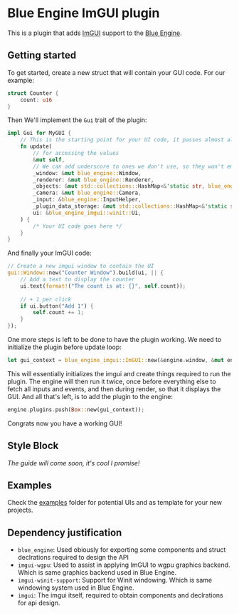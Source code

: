 # Blue Engine ImGUI plugin

This is a plugin that adds [ImGUI](https://github.com/ocornut/imgui) support to the [Blue Engine](https://githb.com/AryanpurTech/BlueEngine).

## Getting started

To get started, create a new struct that will contain your GUI code. For our example:

```rust
struct Counter {
    count: u16
}
```

Then We'll implement the `Gui` trait of the plugin:

```rust
impl Gui for MyGUI {
    // This is the starting point for your UI code, it passes almost all variables of the engine as well
    fn update(
        // for accessing the values
        &mut self,
        // We can add underscore to ones we don't use, so they won't emit warnings
        _window: &mut blue_engine::Window,
        _renderer: &mut blue_engine::Renderer,
        _objects: &mut std::collections::HashMap<&'static str, blue_engine::Object>,
        _camera: &mut blue_engine::Camera,
        _input: &blue_engine::InputHelper,
        _plugin_data_storage: &mut std::collections::HashMap<&'static str, Box<dyn std::any::Any>>,
        ui: &blue_engine_imgui::winit::Ui,
    ) {
        /* Your UI code goes here */
    }
}
```

And finally your ImGUI code:

```rust
// Create a new imgui window to contain the UI
gui::Window::new("Counter Window").build(ui, || {
    // Add a text to display the counter
    ui.text(format!("The count is at: {}", self.count));
    
    // + 1 per click
    if ui.button("Add 1") {
        self.count += 1;
    }
});
```

One more steps is left to be done to have the plugin working. We need to initialize the plugin before update loop:

```rust
let gui_context = blue_engine_imgui::ImGUI::new(&engine.window, &mut engine.renderer, Box::new(MyGui {count: 0}));
```

This will essentially initializes the imgui and create things required to run the plugin. The engine will then run it twice, once before everything else to fetch all inputs and events, and then during render, so that it displays the GUI. And all that's left, is to add the plugin to the engine:

```rust
engine.plugins.push(Box::new(gui_context));
```

Congrats now you have a working GUI!

## Style Block

*The guide will come soon, it's cool I promise!*

## Examples

Check the [examples](https://github.com/AryanpurTech/BlueEngineImGUI/tree/master/examples) folder for potential UIs and as template for your new projects.

## Dependency justification

* `blue_engine`: Used obiously for exporting some components and struct declrations required to design the API
* `imgui-wgpu`: Used to assist in applying ImGUI to wgpu graphics backend. Which is same graphics backend used in Blue Engine.
* `imgui-winit-support`: Support for Winit windowing. Which is same windowing system used in Blue Engine.
* `imgui`: The imgui itself, required to obtain components and declrations for api design.

